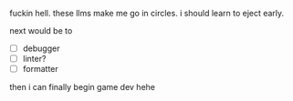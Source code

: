 fuckin hell. these llms make me go in circles. i should learn to eject early.

next would be to 
- [ ] debugger
- [ ] linter?
- [ ] formatter

then i can finally begin game dev hehe